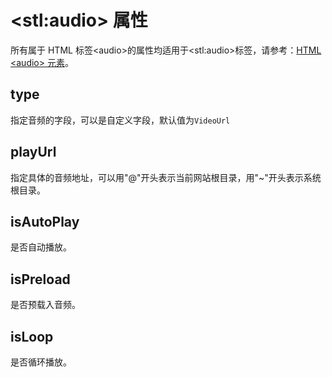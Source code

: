 # &lt;stl:audio&gt; 属性

所有属于 HTML 标签&lt;audio&gt;的属性均适用于&lt;stl:audio&gt;标签，请参考：[HTML &lt;audio&gt; 元素](/reference_html/audio)。

## type

指定音频的字段，可以是自定义字段，默认值为`VideoUrl`

## playUrl

指定具体的音频地址，可以用"@"开头表示当前网站根目录，用"~"开头表示系统根目录。

## isAutoPlay

是否自动播放。

## isPreload

是否预载入音频。

## isLoop

是否循环播放。
